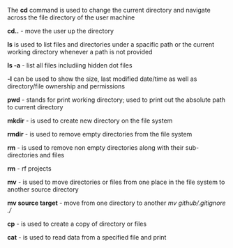 The **cd** command is used to change the current directory and navigate across the file directory of the user machine


**cd..** - move the user up the directory


**ls** is used to list files and directories under a spacific path or the current working directory whenever a path is not provided


**ls -a** - list all files includiing hidden dot files


**-l** can be used to show the size, last modified date/time as well as directory/file ownership and permissions


**pwd** - stands for print working directory; used to print out the absolute path to current directory


**mkdir** - is used to create new directory on the file system


**rmdir** - is used to remove empty directories from the file system


**rm** - is used to remove non empty directories along with their sub-directories and files


**rm** - rf projects


**mv** - is used to move directories or files from one place in the file system to another
source directory 


**mv source target** - move from one directory to another 
_mv github/.gitignore ./_


**cp** - is used to create a copy of directory or files


**cat** - is used to read data from a specified file and print 

